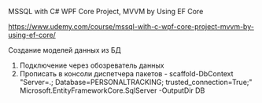 MSSQL with C# WPF Core Project, MVVM by Using EF Core

https://www.udemy.com/course/mssql-with-c-wpf-core-project-mvvm-by-using-ef-core/


Создание моделей данных из БД
1. Подключение через обозреватель данных
2. Прописать в консоли диспетчера пакетов - scaffold-DbContext "Server=.; Database=PERSONALTRACKING; trusted_connection=True;" Microsoft.EntityFrameworkCore.SqlServer -OutputDir DB